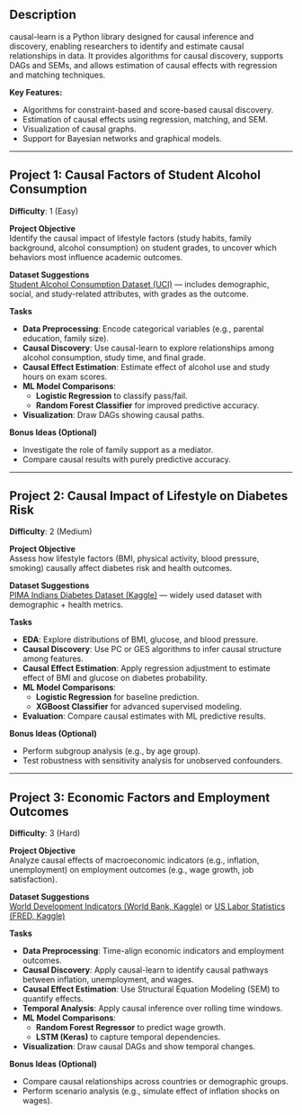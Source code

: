 ## Description
causal-learn is a Python library designed for causal inference and discovery, enabling researchers to identify and estimate causal relationships in data. It provides algorithms for causal discovery, supports DAGs and SEMs, and allows estimation of causal effects with regression and matching techniques.  

**Key Features:**  
- Algorithms for constraint-based and score-based causal discovery.  
- Estimation of causal effects using regression, matching, and SEM.  
- Visualization of causal graphs.  
- Support for Bayesian networks and graphical models.  

---

## Project 1: Causal Factors of Student Alcohol Consumption  
**Difficulty**: 1 (Easy)  

**Project Objective**  
Identify the causal impact of lifestyle factors (study habits, family background, alcohol consumption) on student grades, to uncover which behaviors most influence academic outcomes.  

**Dataset Suggestions**  
[Student Alcohol Consumption Dataset (UCI)](https://archive.ics.uci.edu/ml/datasets/student+performance) — includes demographic, social, and study-related attributes, with grades as the outcome.  

**Tasks**  
- **Data Preprocessing**: Encode categorical variables (e.g., parental education, family size).  
- **Causal Discovery**: Use causal-learn to explore relationships among alcohol consumption, study time, and final grade.  
- **Causal Effect Estimation**: Estimate effect of alcohol use and study hours on exam scores.  
- **ML Model Comparisons**:  
  - **Logistic Regression** to classify pass/fail.  
  - **Random Forest Classifier** for improved predictive accuracy.  
- **Visualization**: Draw DAGs showing causal paths.  

**Bonus Ideas (Optional)**  
- Investigate the role of family support as a mediator.  
- Compare causal results with purely predictive accuracy.  

---

## Project 2: Causal Impact of Lifestyle on Diabetes Risk  
**Difficulty**: 2 (Medium)  

**Project Objective**  
Assess how lifestyle factors (BMI, physical activity, blood pressure, smoking) causally affect diabetes risk and health outcomes.  

**Dataset Suggestions**  
[PIMA Indians Diabetes Dataset (Kaggle)](https://www.kaggle.com/datasets/uciml/pima-indians-diabetes-database) — widely used dataset with demographic + health metrics.  

**Tasks**  
- **EDA**: Explore distributions of BMI, glucose, and blood pressure.  
- **Causal Discovery**: Use PC or GES algorithms to infer causal structure among features.  
- **Causal Effect Estimation**: Apply regression adjustment to estimate effect of BMI and glucose on diabetes probability.  
- **ML Model Comparisons**:  
  - **Logistic Regression** for baseline prediction.  
  - **XGBoost Classifier** for advanced supervised modeling.  
- **Evaluation**: Compare causal estimates with ML predictive results.  

**Bonus Ideas (Optional)**  
- Perform subgroup analysis (e.g., by age group).  
- Test robustness with sensitivity analysis for unobserved confounders.  

---

## Project 3: Economic Factors and Employment Outcomes  
**Difficulty**: 3 (Hard)  

**Project Objective**  
Analyze causal effects of macroeconomic indicators (e.g., inflation, unemployment) on employment outcomes (e.g., wage growth, job satisfaction).  

**Dataset Suggestions**  
[World Development Indicators (World Bank, Kaggle)](https://www.kaggle.com/datasets/theworldbank/world-development-indicators) or [US Labor Statistics (FRED, Kaggle)](https://www.kaggle.com/datasets/bls/employment)  

**Tasks**  
- **Data Preprocessing**: Time-align economic indicators and employment outcomes.  
- **Causal Discovery**: Apply causal-learn to identify causal pathways between inflation, unemployment, and wages.  
- **Causal Effect Estimation**: Use Structural Equation Modeling (SEM) to quantify effects.  
- **Temporal Analysis**: Apply causal inference over rolling time windows.  
- **ML Model Comparisons**:  
  - **Random Forest Regressor** to predict wage growth.  
  - **LSTM (Keras)** to capture temporal dependencies.  
- **Visualization**: Draw causal DAGs and show temporal changes.  

**Bonus Ideas (Optional)**  
- Compare causal relationships across countries or demographic groups.  
- Perform scenario analysis (e.g., simulate effect of inflation shocks on wages).  

